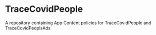 # TraceCovidPeople
A repository containing App Content policies for TraceCovidPeople and TraceCovidPeoplsAds 
